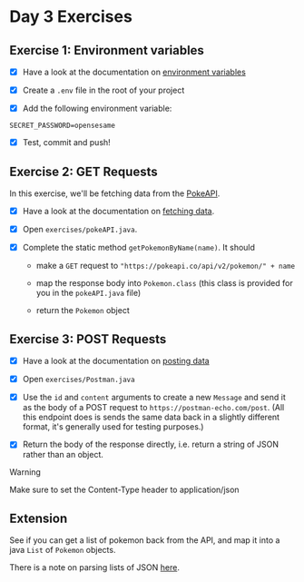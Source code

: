 # Day 3 Exercises

## Exercise 1: Environment variables

- [x] Have a look at the documentation on
      [environment variables](https://tech-docs.corndel.com/java/environment-variables.html)

- [x] Create a `.env` file in the root of your project

- [x] Add the following environment variable:

```
SECRET_PASSWORD=opensesame
```

- [x] Test, commit and push!

## Exercise 2: GET Requests

In this exercise, we'll be fetching data from the
[PokeAPI](https://pokeapi.co/docs/v2).

- [x] Have a look at the documentation on
      [fetching data](https://tech-docs.corndel.com/java/fetching-data.html).

- [x] Open `exercises/pokeAPI.java`.

- [x] Complete the static method `getPokemonByName(name)`. It should

  - make a `GET` request to `"https://pokeapi.co/api/v2/pokemon/" + name`

  - map the response body into `Pokemon.class` (this class is provided for you
    in the `pokeAPI.java` file)

  - return the `Pokemon` object

## Exercise 3: POST Requests

- [x] Have a look at the documentation on
      [posting data](https://tech-docs.corndel.com/java/http-post.html)

- [x] Open `exercises/Postman.java`

- [x] Use the `id` and `content` arguments to create a new `Message` and send it
      as the body of a POST request to `https://postman-echo.com/post`. (All
      this endpoint does is sends the same data back in a slightly different
      format, it's generally used for testing purposes.)

- [x] Return the body of the response directly, i.e. return a string of JSON
      rather than an object.

> [!WARNING]
>
> Make sure to set the Content-Type header to application/json

## Extension

See if you can get a list of pokemon back from the API, and map it into a java
`List` of `Pokemon` objects.

There is a note on parsing lists of JSON
[here](https://tech-docs.corndel.com/java/working-with-json.html#json-lists).
